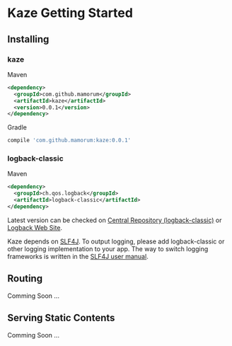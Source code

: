 # Kaze Getting Started

<!-- TODO : Table of Contents

- Installing
- Routing
- Serving Static Contents
- Start Application

 -->


## Installing
### kaze
Maven

```xml
<dependency>
  <groupId>com.github.mamorum</groupId>
  <artifactId>kaze</artifactId>
  <version>0.0.1</version>
</dependency>
```

Gradle

```gradle
compile 'com.github.mamorum:kaze:0.0.1'
```

### logback-classic
Maven

```xml
<dependency>
  <groupId>ch.qos.logback</groupId>
  <artifactId>logback-classic</artifactId>
</dependency>
```

Latest version can be checked on [Central Repository (logback-classic)](http://search.maven.org/#search%7Cga%7C1%7Cg%3A%22ch.qos.logback%22%20AND%20a%3A%22logback-classic%22) or [Logback Web Site](http://logback.qos.ch/).

Kaze depends on [SLF4J](http://www.slf4j.org/index.html). To output logging, please add logback-classic or other logging implementation to your app. The way to switch logging frameworks is written in the [SLF4J user manual](http://www.slf4j.org/manual.html).


## Routing
Comming Soon ...


## Serving Static Contents
Comming Soon ...

